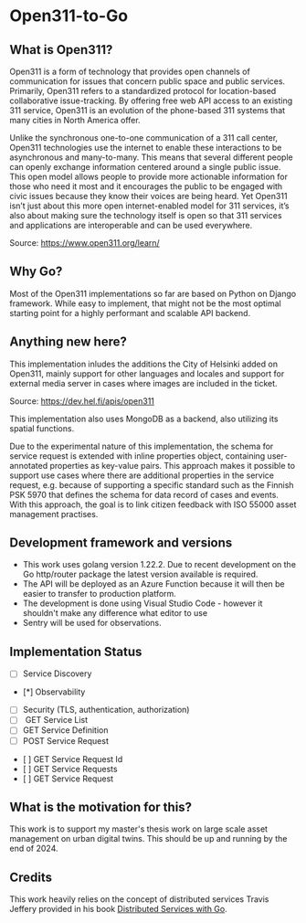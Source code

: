 # Open311-to-Go


## What is Open311?

Open311 is a form of technology that provides open channels of communication for issues that concern public space and public services. Primarily, Open311 refers to a standardized protocol for location-based collaborative issue-tracking. By offering free web API access to an existing 311 service, Open311 is an evolution of the phone-based 311 systems that many cities in North America offer.

Unlike the synchronous one-to-one communication of a 311 call center, Open311 technologies use the internet to enable these interactions to be asynchronous and many-to-many. This means that several different people can openly exchange information centered around a single public issue. This open model allows people to provide more actionable information for those who need it most and it encourages the public to be engaged with civic issues because they know their voices are being heard. Yet Open311 isn’t just about this more open internet-enabled model for 311 services, it’s also about making sure the technology itself is open so that 311 services and applications are interoperable and can be used everywhere.

Source: https://www.open311.org/learn/

## Why Go?

Most of the Open311 implementations so far are based on Python on Django framework. While easy to implement, that might not be the most optimal starting point for a highly performant and scalable API backend.

## Anything new here?

This implementation inludes the additions the City of Helsinki added on Open311, mainly support for other languages and locales and support for external media server in cases where images are included in the ticket.

Source: https://dev.hel.fi/apis/open311 

This implementation also uses MongoDB as a backend, also utilizing its spatial functions.

Due to the experimental nature of this implementation, the schema for service request is extended with inline properties object, containing user-annotated properties as key-value pairs. This approach makes it possible to support use cases where there are additional properties in the service request, e.g. because of supporting a specific standard such as the Finnish PSK 5970 that defines the schema for data record of cases and events. With this approach, the goal is to link citizen feedback with ISO 55000 asset management practises.

## Development framework and versions

* This work uses golang version 1.22.2. Due to recent development on the Go http/router package the latest version available is required.
* The API will be deployed as an Azure Function because it will then be easier to transfer to production platform.
* The development is done using Visual Studio Code - however it shouldn't make any difference what editor to use
* Sentry will be used for observations.

## Implementation Status

* [ ]  Service Discovery
* [*]  Observability
* [ ]  Security (TLS, authentication, authorization)
* [ ]  GET Service List
* [ ]  GET Service Definition
* [ ]  POST Service Request
* [ ]  GET Service Request Id
* [ ]  GET Service Requests
* [ ]  GET Service Request

## What is the motivation for this?

This work is to support my master's thesis work on large scale asset management on urban digital twins. This should be up and running by the end of 2024.

## Credits

This work heavily relies on the concept of distributed services Travis Jeffery provided in his book [Distributed Services with Go](https://a.co/d/g5mhjd8).
